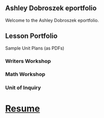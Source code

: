 ## Ashley Dobroszek eportfolio

Welcome to the Ashley Dobroszek eportfolio.

## Lesson Portfolio

Sample Unit Plans (as PDFs)


### Writers Workshop

### Math Workshop

### Unit of Inquiry




# [Resume](Resume_Ashley_Dobroszek.pdf)

